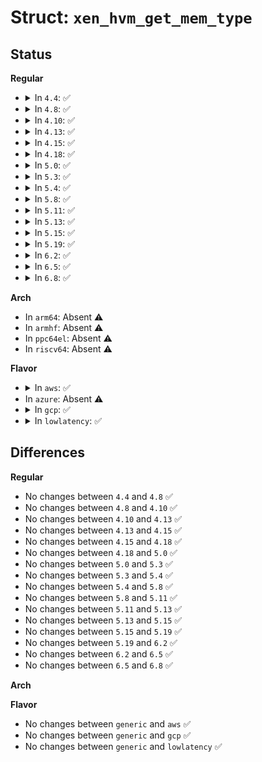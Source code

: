 # Struct: <code>xen_hvm_get_mem_type</code>

## Status
<b>Regular</b>
<ul>
<li>
<details>
<summary>In <code>4.4</code>: ✅</summary>

```c
struct xen_hvm_get_mem_type {
    domid_t domid;
    uint16_t mem_type;
    uint16_t pad[2];
    uint64_t pfn;
};
```
</details>
</li>
<li>
<details>
<summary>In <code>4.8</code>: ✅</summary>

```c
struct xen_hvm_get_mem_type {
    domid_t domid;
    uint16_t mem_type;
    uint16_t pad[2];
    uint64_t pfn;
};
```
</details>
</li>
<li>
<details>
<summary>In <code>4.10</code>: ✅</summary>

```c
struct xen_hvm_get_mem_type {
    domid_t domid;
    uint16_t mem_type;
    uint16_t pad[2];
    uint64_t pfn;
};
```
</details>
</li>
<li>
<details>
<summary>In <code>4.13</code>: ✅</summary>

```c
struct xen_hvm_get_mem_type {
    domid_t domid;
    uint16_t mem_type;
    uint16_t pad[2];
    uint64_t pfn;
};
```
</details>
</li>
<li>
<details>
<summary>In <code>4.15</code>: ✅</summary>

```c
struct xen_hvm_get_mem_type {
    domid_t domid;
    uint16_t mem_type;
    uint16_t pad[2];
    uint64_t pfn;
};
```
</details>
</li>
<li>
<details>
<summary>In <code>4.18</code>: ✅</summary>

```c
struct xen_hvm_get_mem_type {
    domid_t domid;
    uint16_t mem_type;
    uint16_t pad[2];
    uint64_t pfn;
};
```
</details>
</li>
<li>
<details>
<summary>In <code>5.0</code>: ✅</summary>

```c
struct xen_hvm_get_mem_type {
    domid_t domid;
    uint16_t mem_type;
    uint16_t pad[2];
    uint64_t pfn;
};
```
</details>
</li>
<li>
<details>
<summary>In <code>5.3</code>: ✅</summary>

```c
struct xen_hvm_get_mem_type {
    domid_t domid;
    uint16_t mem_type;
    uint16_t pad[2];
    uint64_t pfn;
};
```
</details>
</li>
<li>
<details>
<summary>In <code>5.4</code>: ✅</summary>

```c
struct xen_hvm_get_mem_type {
    domid_t domid;
    uint16_t mem_type;
    uint16_t pad[2];
    uint64_t pfn;
};
```
</details>
</li>
<li>
<details>
<summary>In <code>5.8</code>: ✅</summary>

```c
struct xen_hvm_get_mem_type {
    domid_t domid;
    uint16_t mem_type;
    uint16_t pad[2];
    uint64_t pfn;
};
```
</details>
</li>
<li>
<details>
<summary>In <code>5.11</code>: ✅</summary>

```c
struct xen_hvm_get_mem_type {
    domid_t domid;
    uint16_t mem_type;
    uint16_t pad[2];
    uint64_t pfn;
};
```
</details>
</li>
<li>
<details>
<summary>In <code>5.13</code>: ✅</summary>

```c
struct xen_hvm_get_mem_type {
    domid_t domid;
    uint16_t mem_type;
    uint16_t pad[2];
    uint64_t pfn;
};
```
</details>
</li>
<li>
<details>
<summary>In <code>5.15</code>: ✅</summary>

```c
struct xen_hvm_get_mem_type {
    domid_t domid;
    uint16_t mem_type;
    uint16_t pad[2];
    uint64_t pfn;
};
```
</details>
</li>
<li>
<details>
<summary>In <code>5.19</code>: ✅</summary>

```c
struct xen_hvm_get_mem_type {
    domid_t domid;
    uint16_t mem_type;
    uint16_t pad[2];
    uint64_t pfn;
};
```
</details>
</li>
<li>
<details>
<summary>In <code>6.2</code>: ✅</summary>

```c
struct xen_hvm_get_mem_type {
    domid_t domid;
    uint16_t mem_type;
    uint16_t pad[2];
    uint64_t pfn;
};
```
</details>
</li>
<li>
<details>
<summary>In <code>6.5</code>: ✅</summary>

```c
struct xen_hvm_get_mem_type {
    domid_t domid;
    uint16_t mem_type;
    uint16_t pad[2];
    uint64_t pfn;
};
```
</details>
</li>
<li>
<details>
<summary>In <code>6.8</code>: ✅</summary>

```c
struct xen_hvm_get_mem_type {
    domid_t domid;
    uint16_t mem_type;
    uint16_t pad[2];
    uint64_t pfn;
};
```
</details>
</li>
</ul>
<b>Arch</b>
<ul>
<li>
In <code>arm64</code>: Absent ⚠️
</li>
<li>
In <code>armhf</code>: Absent ⚠️
</li>
<li>
In <code>ppc64el</code>: Absent ⚠️
</li>
<li>
In <code>riscv64</code>: Absent ⚠️
</li>
</ul>
<b>Flavor</b>
<ul>
<li>
<details>
<summary>In <code>aws</code>: ✅</summary>

```c
struct xen_hvm_get_mem_type {
    domid_t domid;
    uint16_t mem_type;
    uint16_t pad[2];
    uint64_t pfn;
};
```
</details>
</li>
<li>
In <code>azure</code>: Absent ⚠️
</li>
<li>
<details>
<summary>In <code>gcp</code>: ✅</summary>

```c
struct xen_hvm_get_mem_type {
    domid_t domid;
    uint16_t mem_type;
    uint16_t pad[2];
    uint64_t pfn;
};
```
</details>
</li>
<li>
<details>
<summary>In <code>lowlatency</code>: ✅</summary>

```c
struct xen_hvm_get_mem_type {
    domid_t domid;
    uint16_t mem_type;
    uint16_t pad[2];
    uint64_t pfn;
};
```
</details>
</li>
</ul>

## Differences
<b>Regular</b>
<ul>
<li>
No changes between <code>4.4</code> and <code>4.8</code> ✅
</li>
<li>
No changes between <code>4.8</code> and <code>4.10</code> ✅
</li>
<li>
No changes between <code>4.10</code> and <code>4.13</code> ✅
</li>
<li>
No changes between <code>4.13</code> and <code>4.15</code> ✅
</li>
<li>
No changes between <code>4.15</code> and <code>4.18</code> ✅
</li>
<li>
No changes between <code>4.18</code> and <code>5.0</code> ✅
</li>
<li>
No changes between <code>5.0</code> and <code>5.3</code> ✅
</li>
<li>
No changes between <code>5.3</code> and <code>5.4</code> ✅
</li>
<li>
No changes between <code>5.4</code> and <code>5.8</code> ✅
</li>
<li>
No changes between <code>5.8</code> and <code>5.11</code> ✅
</li>
<li>
No changes between <code>5.11</code> and <code>5.13</code> ✅
</li>
<li>
No changes between <code>5.13</code> and <code>5.15</code> ✅
</li>
<li>
No changes between <code>5.15</code> and <code>5.19</code> ✅
</li>
<li>
No changes between <code>5.19</code> and <code>6.2</code> ✅
</li>
<li>
No changes between <code>6.2</code> and <code>6.5</code> ✅
</li>
<li>
No changes between <code>6.5</code> and <code>6.8</code> ✅
</li>
</ul>
<b>Arch</b>
<ul>
</ul>
<b>Flavor</b>
<ul>
<li>
No changes between <code>generic</code> and <code>aws</code> ✅
</li>
<li>
No changes between <code>generic</code> and <code>gcp</code> ✅
</li>
<li>
No changes between <code>generic</code> and <code>lowlatency</code> ✅
</li>
</ul>
